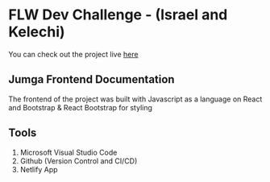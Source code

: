 # FLW Dev Challenge - (Israel and Kelechi)

You can check out the project live [here](https://jumgafw.netlify.app)

## Jumga Frontend Documentation

The frontend of the project was built with Javascript as a language on React and Bootstrap & React Bootstrap for styling

## Tools

1. Microsoft Visual Studio Code
2. Github (Version Control and CI/CD)
3. Netlify App
